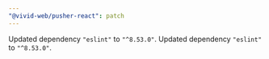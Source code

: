 ```yaml
---
"@vivid-web/pusher-react": patch
---
```


Updated dependency `"eslint"` to `"^8.53.0"`.
Updated dependency `"eslint"` to `"^8.53.0"`.
